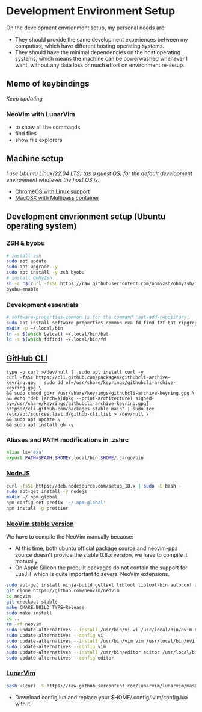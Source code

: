 # Development Environment Setup
On the development envrionment setup, my personal needs are:
* They should provide the same development experiences between my computers, which have different hosting operating systems.
* They should have the minimal dependencies on the host operating systems, which means the machine can be powerwashed whenever I want, without any data loss or much effort on environment re-setup.

## Memo of keybindings
*Keep updating*

### NeoVim with LunarVim
* <Space-sk> to show all the commands 
* <Space-f> find files
* <Space-e> show file explorers

## Machine setup
*I use Ubuntu Linux(22.04 LTS) (as a guest OS) for the default development environment whatever the host OS is.*

- [ChromeOS with Linux support](chromeos-setup.md)
- [MacOSX with Multipass container](macosx-setup.md)

## Development envrionment setup (Ubuntu operating system)

### ZSH & byobu
```bash
# install zsh
sudo apt update
sudo apt upgrade -y
sudo apt install -y zsh byobu
# install OhMyZsh
sh -c "$(curl -fsSL https://raw.githubusercontent.com/ohmyzsh/ohmyzsh/master/tools/install.sh)"
byobu-enable
```

### Development essentials
```zsh
# software-properties-common is for the command 'apt-add-repository'
sudo apt install software-properties-common exa fd-find fzf bat ripgrep build-essential
mkdir -p ~/.local/bin
ln -s $(which batcat) ~/.local/bin/bat
ln -s $(which fdfind) ~/.local/bin/fd
```

## [GitHub CLI](https://github.com/cli/cli#installation)
```
type -p curl >/dev/null || sudo apt install curl -y
curl -fsSL https://cli.github.com/packages/githubcli-archive-keyring.gpg | sudo dd of=/usr/share/keyrings/githubcli-archive-keyring.gpg \
&& sudo chmod go+r /usr/share/keyrings/githubcli-archive-keyring.gpg \
&& echo "deb [arch=$(dpkg --print-architecture) signed-by=/usr/share/keyrings/githubcli-archive-keyring.gpg] https://cli.github.com/packages stable main" | sudo tee /etc/apt/sources.list.d/github-cli.list > /dev/null \
&& sudo apt update \
&& sudo apt install gh -y
```

### Aliases and PATH modifications in .zshrc
```zsh
alias ls='exa'
export PATH=$PATH:$HOME/.local/bin:$HOME/.cargo/bin
```

### [NodeJS](https://github.com/nodesource/distributions/blob/master/README.md)
```bash
curl -fsSL https://deb.nodesource.com/setup_18.x | sudo -E bash -
sudo apt-get install -y nodejs
mkdir ~/.npm-global
npm config set prefix '~/.npm-global'
npm install -g prettier
```

### [NeoVim stable version](https://github.com/neovim/neovim/wiki/Building-Neovim)
We have to compile the NeoVim manually because:
- At this time, both ubuntu official package source and neovim-ppa source doesn't provide the stable 0.8.x version, we have to compile it manually.
- On Apple Silicon the prebuilt packages do not contain the support for LuaJIT which is quite important to several NeoVim extensions.

```bash
sudo apt-get install ninja-build gettext libtool libtool-bin autoconf automake cmake pkg-config unzip doxygen
git clone https://github.com/neovim/neovim
cd neovim
git checkout stable
make CMAKE_BUILD_TYPE=Release
sudo make install
cd ..
rm -rf neovim
sudo update-alternatives --install /usr/bin/vi vi /usr/local/bin/nvim 60
sudo update-alternatives --config vi
sudo update-alternatives --install /usr/bin/vim vim /usr/local/bin/nvim 60
sudo update-alternatives --config vim
sudo update-alternatives --install /usr/bin/editor editor /usr/local/bin/nvim 60
sudo update-alternatives --config editor
```

### [LunarVim](https://www.lunarvim.org/docs/installation)
```bash
bash <(curl -s https://raw.githubusercontent.com/lunarvim/lunarvim/master/utils/installer/install.sh)
```
- Download config.lua and replace your $HOME/.config/lvim/config.lua with it.
